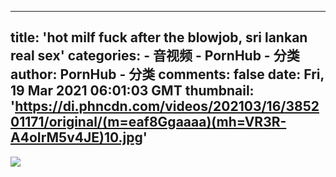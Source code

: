 
---
title: 'hot milf fuck after the blowjob, sri lankan real sex'
categories: 
    - 音视频
    - PornHub - 分类
author: PornHub - 分类
comments: false
date: Fri, 19 Mar 2021 06:01:03 GMT
thumbnail: 'https://di.phncdn.com/videos/202103/16/385201171/original/(m=eaf8Ggaaaa)(mh=VR3R-A4oIrM5v4JE)10.jpg'
---

<div>   
<img src="https://di.phncdn.com/videos/202103/16/385201171/original/(m=eaf8Ggaaaa)(mh=VR3R-A4oIrM5v4JE)10.jpg" referrerpolicy="no-referrer">  
</div>
            